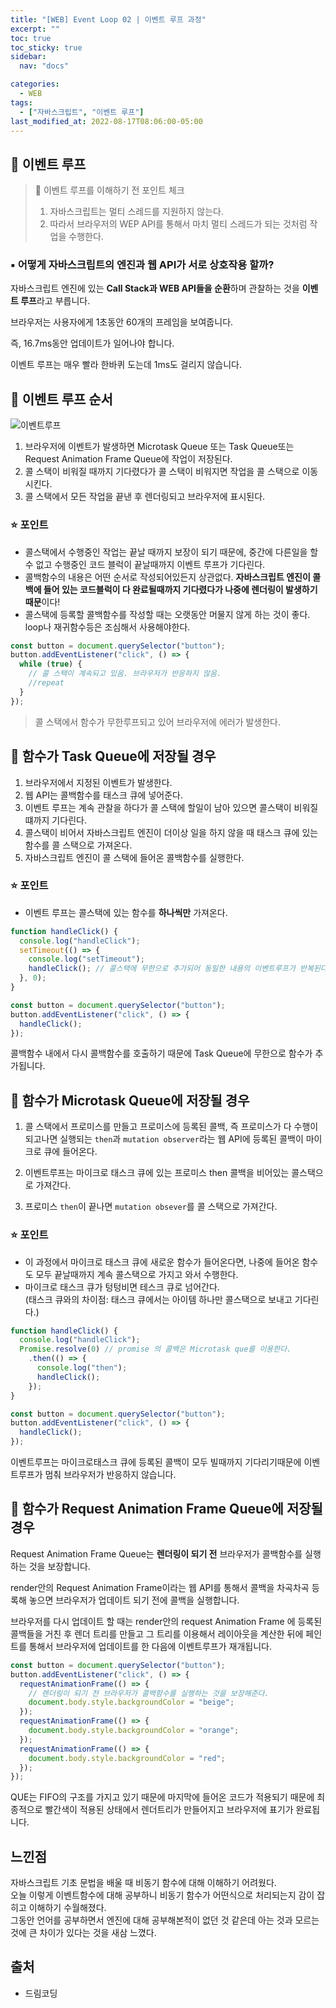 ```yaml
---
title: "[WEB] Event Loop 02 | 이벤트 루프 과정"
excerpt: ""
toc: true
toc_sticky: true
sidebar:
  nav: "docs"

categories:
  - WEB
tags:
  - ["자바스크립트", "이벤트 루프"]
last_modified_at: 2022-08-17T08:06:00-05:00
---
```


## 📄 이벤트 루프

> 🎲 이벤트 루프를 이해하기 전 포인트 체크
>
> 1. 자바스크립트는 멀티 스레드를 지원하지 않는다.<br>
> 2. 따라서 브라우저의 WEP API를 통해서 마치 멀티 스레드가 되는 것처럼 작업을 수행한다.

### ▪ 어떻게 자바스크립트의 엔진과 웹 API가 서로 상호작용 할까?

자바스크립트 엔진에 있는 **Call Stack과 WEB API들을 순환**하며 관찰하는 것을 **이벤트 루프**라고 부릅니다.

브라우저는 사용자에게 1초동안 60개의 프레임을 보여줍니다.

즉, 16.7ms동안 업데이트가 일어나야 합니다.

이벤트 루프는 매우 빨라 한바퀴 도는데 1ms도 걸리지 않습니다.

## 📄 이벤트 루프 순서

![이벤트루프](https://user-images.githubusercontent.com/56298540/185134785-2d060abc-fcc9-4613-bff1-f4693c741e86.jpg)

1. 브라우저에 이벤트가 발생하면 Microtask Queue 또는 Task Queue또는 Request Animation Frame Queue에 작업이 저장된다.
2. 콜 스택이 비워질 때까지 기다렸다가 콜 스택이 비워지면 작업을 콜 스택으로 이동시킨다.
3. 콜 스택에서 모든 작업을 끝낸 후 렌더링되고 브라우저에 표시된다.

### ⭐ 포인트

- 콜스택에서 수행중인 작업는 끝날 때까지 보장이 되기 때문에, 중간에 다른일을 할 수 없고 수행중인 코드 블럭이 끝날때까지 이벤트 루프가 기다린다.
- 콜백함수의 내용은 어떤 순서로 작성되어있든지 상관없다. **자바스크립트 엔진이 콜백에 들어 있는 코드블럭이 다 완료될때까지 기다렸다가 나중에 렌더링이 발생하기 때문**이다!
- 콜스택에 등록할 콜백함수를 작성할 때는 오랫동안 머물지 않게 하는 것이 좋다. loop나 재귀함수등은 조심해서 사용해야한다.

```js
const button = document.querySelector("button");
button.addEventListener("click", () => {
  while (true) {
    // 콜 스택이 계속되고 있음. 브라우저가 반응하지 않음.
    //repeat
  }
});
```

> 콜 스택에서 함수가 무한루프되고 있어 브라우저에 에러가 발생한다.

## 📄 함수가 Task Queue에 저장될 경우

1. 브라우저에서 지정된 이벤트가 발생한다.
2. 웹 API는 콜백함수를 태스크 큐에 넣어준다.
3. 이벤트 루프는 계속 관찰을 하다가 콜 스택에 할일이 남아 있으면 콜스택이 비워질 떄까지 기다린다.
4. 콜스택이 비어서 자바스크립트 엔진이 더이상 일을 하지 않을 때 태스크 큐에 있는 함수를 콜 스택으로 가져온다.
5. 자바스크립트 엔진이 콜 스택에 들어온 콜백함수를 실행한다.

### ⭐ 포인트

- 이벤트 루프는 콜스택에 있는 함수를 **하나씩만** 가져온다.

```js
function handleClick() {
  console.log("handleClick");
  setTimeout(() => {
    console.log("setTimeout");
    handleClick(); // 콜스택에 무한으로 추가되어 동일한 내용의 이벤트루프가 반복된다.
  }, 0);
}

const button = document.querySelector("button");
button.addEventListener("click", () => {
  handleClick();
});
```

콜백함수 내에서 다시 콜백함수를 호출하기 때문에 Task Queue에 무한으로 함수가 추가됩니다.<br>

## 📄 함수가 Microtask Queue에 저장될 경우

1. 콜 스택에서 프로미스를 만들고 프로미스에 등록된 콜백, 즉 프로미스가 다 수행이 되고나면 실행되는 `then`과 `mutation observer`라는 웹 API에 등록된 콜백이 마이크로 큐에 들어온다.<br>

2. 이벤트루프는 마이크로 태스크 큐에 있는 프로미스 then 콜백을 비어있는 콜스택으로 가져간다.<br>

3. 프로미스 `then`이 끝나면 `mutation obsever`를 콜 스택으로 가져간다.<br>

### ⭐ 포인트

- 이 과정에서 마이크로 태스크 큐에 새로운 함수가 들어온다면, 나중에 들어온 함수도 모두 끝날때까지 계속 콜스택으로 가지고 와서 수행한다.<br>
- 마이크로 태스크 큐가 텅텅비면 테스크 큐로 넘어간다. <br>
  (태스크 큐와의 차이점: 태스크 큐에서는 아이템 하나만 콜스택으로 보내고 기다린다.)<br>

```js
function handleClick() {
  console.log("handleClick");
  Promise.resolve(0) // promise 의 콜백은 Microtask que를 이용한다.
    .then(() => {
      console.log("then");
      handleClick();
    });
}

const button = document.querySelector("button");
button.addEventListener("click", () => {
  handleClick();
});
```

이벤트루프는 마이크로태스크 큐에 등록된 콜백이 모두 빌때까지 기다리기때문에 이벤트루프가 멈춰 브라우저가 반응하지 않습니다.

## 📄 함수가 Request Animation Frame Queue에 저장될 경우

Request Animation Frame Queue는 **렌더링이 되기 전** 브라우저가 콜백함수를 실행하는 것을 보장합니다.

render안의 Request Animation Frame이라는 웹 API를 통해서 콜백을 차곡차곡 등록해 놓으면 브라우저가 업데이트 되기 전에 콜백을 실행합니다.

브라우저를 다시 업데이트 할 때는 render안의 request Animation Frame 에 등록된 콜백들을 거친 후 렌더 트리를 만들고 그 트리를 이용해서 레이아웃을 계산한 뒤에 페인트를 통해서 브라우저에 업데이트를 한 다음에 이벤트루프가 재개됩니다.

```js
const button = document.querySelector("button");
button.addEventListener("click", () => {
  requestAnimationFrame(() => {
    // 렌더링이 되기 전 브라우저가 콜백함수를 실행하는 것을 보장해준다.
    document.body.style.backgroundColor = "beige";
  });
  requestAnimationFrame(() => {
    document.body.style.backgroundColor = "orange";
  });
  requestAnimationFrame(() => {
    document.body.style.backgroundColor = "red";
  });
});
```

QUE는 FIFO의 구조를 가지고 있기 때문에 마지막에 들어온 코드가 적용되기 때문에
최종적으로 빨간색이 적용된 상태에서 렌더트리가 만들어지고 브라우저에 표기가 완료됩니다.

## 느낀점

자바스크립트 기초 문법을 배울 때 비동기 함수에 대해 이해하기 어려웠다.<br>
오늘 이렇게 이벤트함수에 대해 공부하니 비동기 함수가 어떤식으로 처리되는지 감이 잡히고 이해하기 수월해졌다.<br>
그동안 언어를 공부하면서 엔진에 대해 공부해본적이 없던 것 같은데 아는 것과 모르는 것에 큰 차이가 있다는 것을 새삼 느꼈다.

## 출처

- 드림코딩
